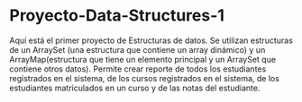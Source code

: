 ﻿# Proyecto-Data-Structures-1
Aquí está el primer proyecto de Estructuras de datos.
Se utilizan estructuras de un ArraySet (una estructura que contiene un array dinámico) y un ArrayMap(estructura que tiene un elemento principal y un ArraySet que contiene otros datos).
Permite crear reporte de todos los estudiantes registrados en el sistema, de los cursos registrados en el sistema, de los estudiantes matriculados en un curso y de las notas del estudiante.

